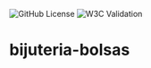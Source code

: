 ![GitHub License](https://img.shields.io/github/license/Alexreys84/bijuteria-bolsas)
![W3C Validation](https://img.shields.io/w3c-validation/html?targetUrl=alexreys84.github.io%2Fbijuteria-bolsas%2F)


# bijuteria-bolsas
